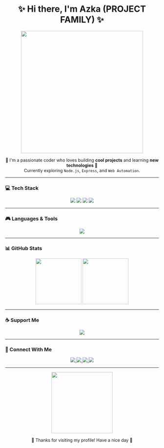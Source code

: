<!-- 🌸 Animated Anime Style GitHub Profile README -->

<h1 align="center">✨ Hi there, I'm Azka (PROJECT FAMILY) ✨</h1>
<p align="center">
  <img src="https://media.tenor.com/gLD9HeRfVCzAAAAC/anime-girl.gif" width="400"/>
</p>

<p align="center">
  🌙 I'm a passionate coder who loves building <strong>cool projects</strong> and learning <strong>new technologies</strong> 🚀<br/>
  Currently exploring <code>Node.js</code>, <code>Express</code>, and <code>Web Automation</code>.
</p>

---

### 💻 Tech Stack

<p align="center">
  <img src="https://img.shields.io/badge/HTML5-90%25-orange?logo=html5&logoColor=white&style=for-the-badge"/>
  <img src="https://img.shields.io/badge/JavaScript-70%25-yellow?logo=javascript&logoColor=black&style=for-the-badge"/>
  <img src="https://img.shields.io/badge/Node.js-90%25-green?logo=node.js&logoColor=white&style=for-the-badge"/>
  <img src="https://img.shields.io/badge/Express-85%25-lightgrey?logo=express&logoColor=black&style=for-the-badge"/>
</p>

---

### 🎮 Languages & Tools

<p align="center">
  <img src="https://skillicons.dev/icons?i=html,css,js,nodejs,react,express,php,python,java,mysql,mongodb,linux,nginx,ps,ai,git,vscode" />
</p>

---

### 📊 GitHub Stats

<p align="center">
  <img src="https://github-readme-stats.vercel.app/api?username=Sweetopet&show_icons=true&theme=tokyonight" height="150"/>
  <img src="https://github-readme-stats.vercel.app/api/top-langs/?username=Sweetopet&layout=compact&theme=tokyonight" height="150"/>
</p>

---

### ☕ Support Me

<p align="center">
  <a href="https://sweetopet.github.io/webpay/sweetopet">
    <img src="https://img.shields.io/badge/☕-Buy me a coffee-yellow?style=for-the-badge"/>
  </a>
</p>

---

### 💬 Connect With Me

<p align="center">
  <a href="https://discord.gg/gETtSbCx7z">
    <img src="https://img.shields.io/badge/Discord-5865F2?style=for-the-badge&logo=discord&logoColor=white"/>
  </a>
  <a href="https://t.me/V2lVip">
    <img src="https://img.shields.io/badge/Telegram-0088cc?style=for-the-badge&logo=telegram&logoColor=white"/>
  </a>
  <a href="https://www.facebook.com/project.family.store">
    <img src="https://img.shields.io/badge/Facebook-1877F2?style=for-the-badge&logo=facebook&logoColor=white"/>
  </a>
  <a href="https://projectfamily.vercel.app">
    <img src="https://img.shields.io/badge/Website-1E90FF?style=for-the-badge&logo=google-chrome&logoColor=white"/>
  </a>
</p>

---

<p align="center">
  <img src="https://media.tenor.com/wJ8Z_xV1LHwAAAAC/anime-wave.gif" width="200"/>
</p>

<p align="center">
  💫 Thanks for visiting my profile! Have a nice day 💫
</p>

